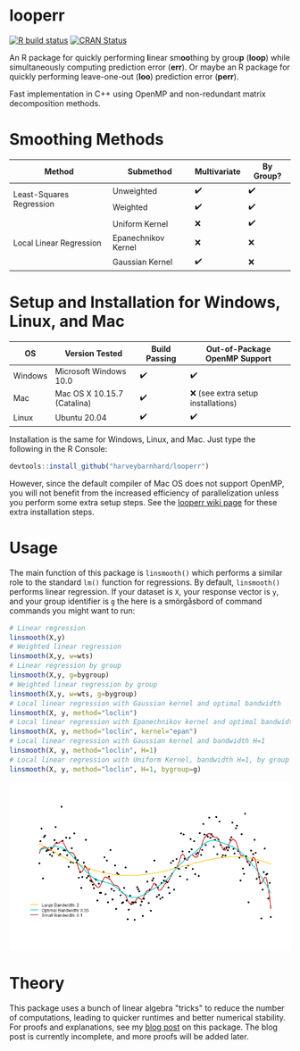 # looperr
<!-- badges: start -->
  [![R build status](https://github.com/harveybarnhard/looperr/workflows/R-CMD-check/badge.svg)](https://github.com/harveybarnhard/looperr/actions)
  [![CRAN Status](https://www.r-pkg.org/badges/version/looperr)](https://www.r-pkg.org/badges/version/looperr)
<!-- badges: end -->

An R package for quickly performing **l**inear sm**oo**thing by grou**p** (**loop**) while
simultaneously computing prediction error (**err**). Or maybe an R package
for quickly performing leave-one-out (**loo**) prediction error (**perr**).

Fast implementation in C++ using OpenMP and non-redundant matrix decomposition methods.

# Smoothing Methods
<table>
    <thead>
        <tr>
            <th>Method</th>
            <th>Submethod</th>
            <th>Multivariate</th>
            <th>By Group?</th>
        </tr>
    </thead>
    <tbody>
        <tr>
            <td rowspan=2>Least-Squares Regression</td>
            <td rowspan=1>Unweighted</td>
            <td>✔️</td>
            <td>✔️</td>
        </tr>
        <tr>
            <td>Weighted</td>
            <td>✔️</td>
            <td>✔️</td>
        </tr>
        <tr>
            <td rowspan=3>Local Linear Regression</td>
            <td>Uniform Kernel</td>
            <td>❌</td>
            <td>✔️</td>
        </tr>
        <tr>
            <td>Epanechnikov Kernel</td>
            <td>❌</td>
            <td>❌</td>
        </tr>
        <tr>
            <td>Gaussian Kernel</td>
            <td>✔️</td>
            <td>❌</td>
        </tr>
    </tbody>
</table>

# Setup and Installation for Windows, Linux, and Mac

<table>
    <thead>
        <tr>
            <th>OS</th>
            <th>Version Tested</th>
            <th>Build Passing</th>
            <th>Out-of-Package OpenMP Support</th>
        </tr>
    </thead>
    <tbody>
        <tr>
            <td rowspan=1>Windows</td>
            <td rowspan=1>Microsoft Windows 10.0</td>
            <td>✔️</td>
            <td>✔️ </td>
        </tr>
        <tr>
            <td rowspan=1>Mac</td>
            <td rowspan=1>Mac OS X 10.15.7 (Catalina)</td>
            <td>✔️</td>
            <td>❌ (see extra setup installations)</td>
        </tr>
        <tr>
            <td rowspan=1>Linux</td>
            <td rowspan=1>Ubuntu 20.04</td>
            <td>✔️</td>
            <td>✔️</td>
        </tr>
    </tbody>
</table>

Installation is the same for Windows, Linux, and Mac. Just type the following in the R Console:
```r
devtools::install_github("harveybarnhard/looperr")
```
However, since the default compiler of Mac OS does not support OpenMP,
you will not benefit from the increased efficiency of parallelization
unless you perform some extra setup steps. See the 
[looperr wiki page](https://github.com/harveybarnhard/looperr/wiki/Extra-Setup-and-Installation-for-Mac)
for these extra installation steps.

# Usage
The main function of this package is `linsmooth()` which
performs a similar role to the standard `lm()` function for
regressions. By default, `linsmooth()` performs linear regression.
If your dataset is `X`, your response vector is `y`, and your
group identifier is `g` the here is a smörgåsbord of
command commands you might want to run:

```r
# Linear regression
linsmooth(X,y)
# Weighted linear regression
linsmooth(X,y, w=wts)
# Linear regression by group
linsmooth(X,y, g=bygroup)
# Weighted linear regression by group
linsmooth(X,y, w=wts, g=bygroup)
# Local linear regression with Gaussian kernel and optimal bandwidth
linsmooth(X, y, method="loclin")
# Local linear regression with Epanechnikov kernel and optimal bandwidth
linsmooth(X, y, method="loclin", kernel="epan")
# Local linear regression with Gaussian kernel and bandwidth H=1
linsmooth(X, y, method="loclin", H=1)
# Local linear regression with Uniform Kernel, bandwidth H=1, by group g
linsmooth(X, y, method="loclin", H=1, bygroup=g)
```

![](examples/looperr_example1.png)
# Theory
This package uses a bunch of linear algebra "tricks" to reduce
the number of computations, leading to quicker runtimes
and better numerical stability. For proofs and explanations,
see my
[blog post](https://harveybarnhard.com/#/blog/calculating-diagonal-of-hat-matrix)
on this package. The blog post is currently incomplete, and
more proofs will be added later.

